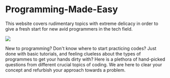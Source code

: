 # Programming-Made-Easy
This website covers rudimentary topics with extreme delicacy in order to give a fresh start for new avid programmers in the tech field.

<img src="https://workingnation.com/wp-content/uploads/2018/04/shutterstock_459867970.jpg">

New to programming? Don't know where to start practicing codes? Just done with basic tutorials, and feeling clueless about the types of programmes to get your hands dirty with?
Here is a plethora of hand-picked questions from different crucial topics of coding. We are here to clear your concept and refurbish your approach towards a problem. 
